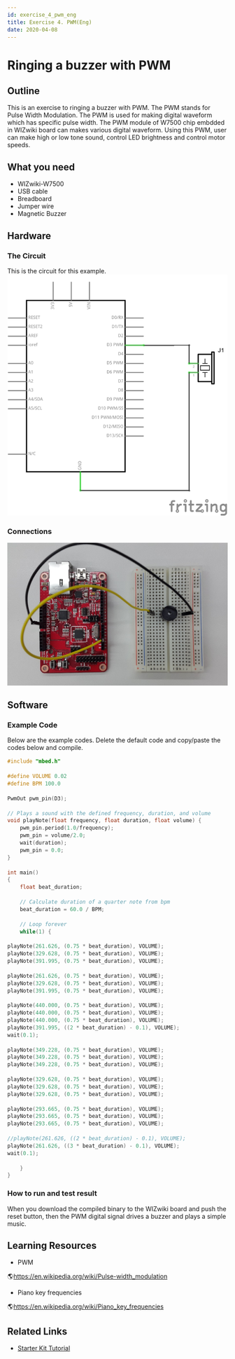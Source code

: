 ```yaml
---
id: exercise_4_pwm_eng
title: Exercise 4. PWM(Eng)
date: 2020-04-08
---
```


# Ringing a buzzer with PWM

## Outline

This is an exercise to ringing a buzzer with PWM. The PWM stands for
Pulse Width Modulation. The PWM is used for making digital waveform
which has specific pulse width. The PWM module of W7500 chip embdded in
WIZwiki board can makes various digital waveform. Using this PWM, user
can make high or low tone sound, control LED brightness and control
motor speeds.


## What you need

  - WIZwiki-W7500
  - USB cable
  - Breadboard
  - Jumper wire
  - Magnetic Buzzer


## Hardware

### The Circuit

This is the circuit for this example.
![](/img/products/wizwiki_mbed_kit/kit_en/4_pwm_buzzer_schem.png)


### Connections

![](/img/products/wizwiki_mbed_kit/kit_en/4_board_all.jpg)


## Software

### Example Code

Below are the example codes. Delete the default code and copy/paste the
codes below and compile.

``` c
#include "mbed.h"

#define VOLUME 0.02
#define BPM 100.0

PwmOut pwm_pin(D3);

// Plays a sound with the defined frequency, duration, and volume
void playNote(float frequency, float duration, float volume) {
    pwm_pin.period(1.0/frequency);
    pwm_pin = volume/2.0;
    wait(duration);
    pwm_pin = 0.0;
}

int main()
{
    float beat_duration;

    // Calculate duration of a quarter note from bpm
    beat_duration = 60.0 / BPM;

    // Loop forever
    while(1) {

playNote(261.626, (0.75 * beat_duration), VOLUME);
playNote(329.628, (0.75 * beat_duration), VOLUME);
playNote(391.995, (0.75 * beat_duration), VOLUME);

playNote(261.626, (0.75 * beat_duration), VOLUME);
playNote(329.628, (0.75 * beat_duration), VOLUME);
playNote(391.995, (0.75 * beat_duration), VOLUME);
                        
playNote(440.000, (0.75 * beat_duration), VOLUME);
playNote(440.000, (0.75 * beat_duration), VOLUME);
playNote(440.000, (0.75 * beat_duration), VOLUME);
playNote(391.995, ((2 * beat_duration) - 0.1), VOLUME);
wait(0.1);

playNote(349.228, (0.75 * beat_duration), VOLUME);
playNote(349.228, (0.75 * beat_duration), VOLUME);
playNote(349.228, (0.75 * beat_duration), VOLUME);

playNote(329.628, (0.75 * beat_duration), VOLUME);
playNote(329.628, (0.75 * beat_duration), VOLUME);
playNote(329.628, (0.75 * beat_duration), VOLUME);

playNote(293.665, (0.75 * beat_duration), VOLUME);
playNote(293.665, (0.75 * beat_duration), VOLUME);
playNote(293.665, (0.75 * beat_duration), VOLUME);

//playNote(261.626, ((2 * beat_duration) - 0.1), VOLUME);
playNote(261.626, ((3 * beat_duration) - 0.1), VOLUME);
wait(0.1);

    }
}
```
### How to run and test result

When you download the compiled binary to the WIZwiki board and push the
reset button, then the PWM digital signal drives a buzzer and plays a
simple music.

## Learning Resources

  - PWM

🌎https://en.wikipedia.org/wiki/Pulse-width_modulation

  - Piano key frequencies

🌎https://en.wikipedia.org/wiki/Piano_key_frequencies


## Related Links

   * [Starter Kit Tutorial](tutorial_eng)
